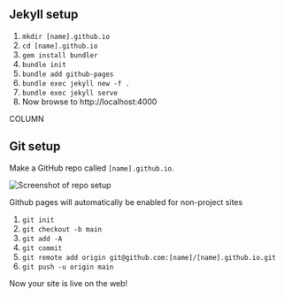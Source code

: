 ---
---

## Jekyll setup

1. `mkdir [name].github.io`
1. `cd [name].github.io`
1. `gem install bundler`
1. `bundle init`
1. `bundle add github-pages`
1. `bundle exec jekyll new -f .`
1. `bundle exec jekyll serve`
1. Now browse to http://localhost:4000

COLUMN

## Git setup

Make a GitHub repo called `[name].github.io`.

![Screenshot of repo setup]({{site.baseurl}}/images/repo-setup.png#border)

Github pages will automatically be enabled for non-project sites

1. `git init`
2. `git checkout -b main`
3. `git add -A`
4. `git commit`
5. `git remote add origin git@github.com:[name]/[name].github.io.git`
6. `git push -u origin main`

Now your site is live on the web!
